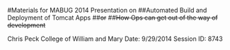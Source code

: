 #Materials for MABUG 2014 Presentation on
##Automated Build and Deployment of Tomcat Apps
##~~or~~
##~~How Ops can get out of the way of development~~

Chris Peck
College of William and Mary
Date: 9/29/2014
Session ID: 8743



